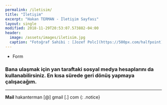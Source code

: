 ```yaml
---
permalink: /iletisim/
title: "İletişim"
excerpt: "Hakan TERMAN - İletişim Sayfası"
layout: single
modified: 2018-11-29T20:53:07.573882-04:00
header:
  image: /assets/images/iletisim.jpg
  caption: "Fotoğraf Sahibi : [Jozef Polc](https://500px.com/halfpoint)"
---
```


* Form

### Bana ulaşmak için yan taraftaki sosyal medya hesaplarını da kullanabilirsiniz. En kısa sürede geri dönüş yapmaya çalışacağım.

---
**Mail** hakanterman [@] gmail [.] com
{: .notice}
